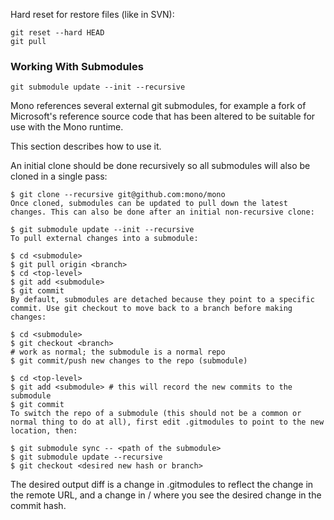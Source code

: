 
Hard reset for restore files (like in SVN):
```
git reset --hard HEAD 
git pull
``` 

### Working With Submodules

```
git submodule update --init --recursive
```

Mono references several external git submodules, for example a fork of Microsoft's reference source code that has been
 altered to be suitable for use with the Mono runtime.

This section describes how to use it.

An initial clone should be done recursively so all submodules will also be cloned in a single pass:

```
$ git clone --recursive git@github.com:mono/mono
Once cloned, submodules can be updated to pull down the latest changes. This can also be done after an initial non-recursive clone:

$ git submodule update --init --recursive
To pull external changes into a submodule:

$ cd <submodule>
$ git pull origin <branch>
$ cd <top-level>
$ git add <submodule>
$ git commit
By default, submodules are detached because they point to a specific commit. Use git checkout to move back to a branch before making changes:

$ cd <submodule>
$ git checkout <branch>
# work as normal; the submodule is a normal repo
$ git commit/push new changes to the repo (submodule)

$ cd <top-level>
$ git add <submodule> # this will record the new commits to the submodule
$ git commit
To switch the repo of a submodule (this should not be a common or normal thing to do at all), first edit .gitmodules to point to the new location, then:

$ git submodule sync -- <path of the submodule>
$ git submodule update --recursive
$ git checkout <desired new hash or branch>
```
The desired output diff is a change in .gitmodules to reflect the change in the remote URL, 
and a change in / where you see the desired change in the commit hash.
